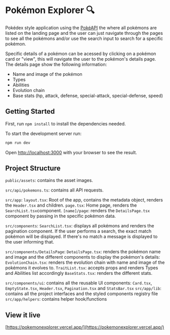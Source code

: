 # Pokémon Explorer 🔍

Pokédex style application using the [PokéAPI](https://pokeapi.co/) the  where all pokémons are listed on the landing page and the user can just navigate through the pages to see all the pokémons and/or use the search input to search for a specific pokémon.

Specific details of a pokémon can be acessed by clicking on a pokémon card or "view", this will navigate the user to the pokémon's details page.
The details page show the following information:
- Name and image of the pokémon
- Types
- Abilities
- Evolution chain
- Base stats (hp, attack, defense, special-attack, special-defense, speed)

## Getting Started

First, run ```npm install``` to install the dependencies needed.

To start the development server run:

```bash
npm run dev
```

Open [http://localhost:3000](http://localhost:3000) with your browser to see the result.

## Project Structure

```public/assets```: contains the asset images.

```src/api/pokemons.ts```: contains all API requests.

```src/app```:
  ```layout.tsx```: Root of the app, contains the metadata object, renders the ```Header.tsx``` and children.
  ```page.tsx```: Home page, renders the ```SearchList.tsx```component.
  ```[name]/page```: renders the ```DetailsPage.tsx``` component by passing in the specific pokémon data.

```src/components```:
  ```SearchList.tsx```: displays all pokémons and renders the pagination component. If the user performs a search, the exact match pokémon will be displayed. If there's no match a message is displayed to the user informing that.

  ```src/components/DetailsPage```:
    ```DetailsPage.tsx```: renders the pokémon name and image and the different components to display the pokémon's details:
    ```EvolutionChain.tsx```: renders the evolution chain with name and image of the pokémons it evolves to.
    ```TraitList.tsx```: accepts props and renders Types and Abilities list accordingly
    ```BaseStats.tsx```: renders the different stats.

  ```src/components/ui```: contains all the reusable UI   components: ```Card.tsx```, ```EmptyState.tsx```, ```Header.tsx```, ```Pagination.tsx``` and ```StatsBar.tsx```
    ```src/app/lib```: contains all the project interfaces and the styled components registry file
    ```src/app/helpers```: contains helper hook/functions

## View it live
[https://pokemonexplorer.vercel.app/](https://pokemonexplorer.vercel.app/)